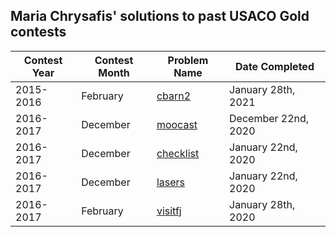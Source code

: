 ## Maria Chrysafis' solutions to past USACO Gold contests
| Contest Year  | Contest Month | Problem Name| Date Completed|
| ------------- | ------------- | ------------|----------|
| 2015-2016 | February  | [cbarn2](http://usaco.org/index.php?page=viewproblem2&cpid=622) | January 28th, 2021 |
| 2016-2017 | December | [moocast](http://usaco.org/index.php?page=viewproblem2&cpid=669) | December 22nd, 2020|
| 2016-2017 | December | [checklist](http://usaco.org/index.php?page=viewproblem2&cpid=670) | January 22nd, 2020|
| 2016-2017 | December | [lasers](http://usaco.org/index.php?page=viewproblem2&cpid=671) | January 22nd, 2020|
| 2016-2017 | February | [visitfj](http://usaco.org/index.php?page=viewproblem2&cpid=717) | January 28th, 2020|
